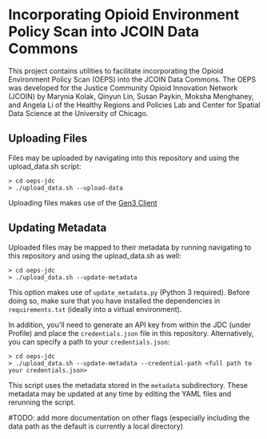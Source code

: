 # Incorporating Opioid Environment Policy Scan into JCOIN Data Commons

This project contains utilities to facilitate incorporating the Opioid
Environment Policy Scan (OEPS) into the JCOIN Data Commons. The OEPS was
developed for the Justice Community Opioid Innovation Network (JCOIN) by
Marynia Kolak, Qinyun Lin, Susan Paykin, Moksha Menghaney, and Angela Li of
the Healthy Regions and Policies Lab and Center for Spatial Data Science at
the University of Chicago.

## Uploading Files

Files may be uploaded by navigating into this repository and using the upload_data.sh script:

```
> cd oeps-jdc
> ./upload_data.sh --upload-data
```

Uploading files makes use of the [Gen3 Client](https://github.com/uc-cdis/cdis-data-client/releases)


## Updating Metadata

Uploaded files may be mapped to their metadata by running navigating to this repository and using the upload_data.sh as well:

```
> cd oeps-jdc
> ./upload_data.sh --update-metadata
```

This option makes use of
`update_metadata.py` (Python 3 required). Before doing so, make sure that you
have installed the dependencies in `requirements.txt` (ideally into a virtual
environment).

 In addition, you'll need to generate an API key from within the
JDC (under Profile) and place the `credentials.json` file in this repository. Alternatively, you can specify a path to your `credentials.json`:

```
> cd oeps-jdc
> ./upload_data.sh --update-metadata --credential-path <full path to your credentials.json>

```

This script uses the metadata stored in the `metadata` subdirectory. These
metadata may be updated at any time by editing the YAML files and rerunning
the script.


#TODO: add more documentation on other flags (especially including the data path as the default is currently a local directory)